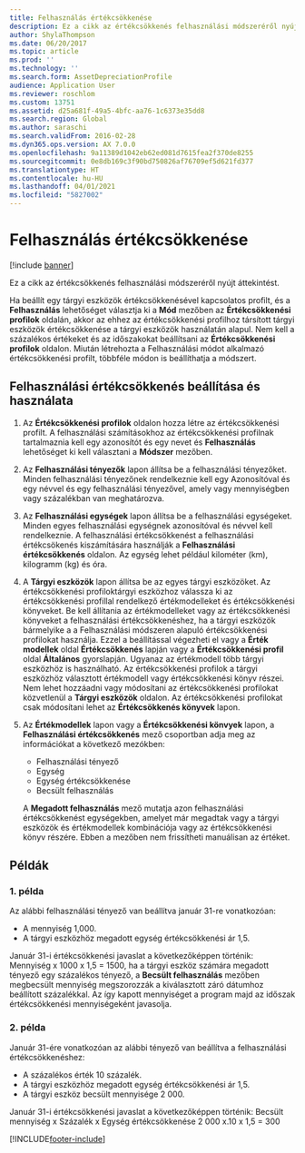 ```yaml
---
title: Felhasználás értékcsökkenése
description: Ez a cikk az értékcsökkenés felhasználási módszeréről nyújt áttekintést.
author: ShylaThompson
ms.date: 06/20/2017
ms.topic: article
ms.prod: ''
ms.technology: ''
ms.search.form: AssetDepreciationProfile
audience: Application User
ms.reviewer: roschlom
ms.custom: 13751
ms.assetid: d25a681f-49a5-4bfc-aa76-1c6373e35dd8
ms.search.region: Global
ms.author: saraschi
ms.search.validFrom: 2016-02-28
ms.dyn365.ops.version: AX 7.0.0
ms.openlocfilehash: 9a11389d1042eb62ed081d7615fea2f370de8255
ms.sourcegitcommit: 0e8db169c3f90bd750826af76709ef5d621fd377
ms.translationtype: HT
ms.contentlocale: hu-HU
ms.lasthandoff: 04/01/2021
ms.locfileid: "5827002"
---
```

# <a name="consumption-depreciation"></a>Felhasználás értékcsökkenése

[!include [banner](../includes/banner.md)]

Ez a cikk az értékcsökkenés felhasználási módszeréről nyújt áttekintést.

Ha beállít egy tárgyi eszközök értékcsökkenésével kapcsolatos profilt, és a **Felhasználás** lehetőséget választja ki a **Mód** mezőben az **Értékcsökkenési profilok** oldalán, akkor az ehhez az értékcsökkenési profilhoz társított tárgyi eszközök értékcsökkenése a tárgyi eszközök használatán alapul. Nem kell a százalékos értékeket és az időszakokat beállítsani az **Értékcsökkenési profilok** oldalon. Miután létrehozta a Felhasználási módot alkalmazó értékcsökkenési profilt, többféle módon is beállíthatja a módszert.

## <a name="set-up-and-use-consumption-depreciation"></a>Felhasználási értékcsökkenés beállítása és használata
1.  Az **Értékcsökkenési profilok** oldalon hozza létre az értékcsökkenési profilt. A felhasználási számításokhoz az értékcsökkenési profilnak tartalmaznia kell egy azonosítót és egy nevet és **Felhasználás** lehetőséget ki kell választani a **Módszer** mezőben.
2.  Az **Felhasználási tényezők** lapon állítsa be a felhasználási tényezőket. Minden felhasználási tényezőnek rendelkeznie kell egy Azonosítóval és egy névvel és egy felhasználási tényezővel, amely vagy mennyiségben vagy százalékban van meghatározva.
3.  Az **Felhasználási egységek** lapon állítsa be a felhasználási egységeket. Minden egyes felhasználási egységnek azonosítóval és névvel kell rendelkeznie. A felhasználási értékcsökkenést a felhasználási értékcsökenés kiszámítására használják a **Felhasználási értékcsökkenés** oldalon. Az egység lehet például kilométer (km), kilogramm (kg) és óra.
4.  A **Tárgyi eszközök** lapon állítsa be az egyes tárgyi eszközöket. Az értékcsökkenési profiloktárgyi eszközhoz válassza ki az értékcsökkenési profillal rendelkező értékmodelleket és értékcsökkenési könyveket. Be kell állítania az értékmodelleket vagy az értékcsökkenési könyveket a felhasználási értékcsökkenéshez, ha a tárgyi eszközök bármelyike a a Felhasználási módszeren alapuló értékcsökkenési profilokat használja. Ezzel a beállítással végezheti el vagy a **Érték modellek** oldal **Értékcsökkenés** lapján vagy a **Értékcsökkenési profil** oldal **Általános** gyorslapján. Ugyanaz az értékmodell több tárgyi eszközhöz is használható. Az értékcsökkenési profilok a tárgyi eszközhöz választott értékmodell vagy értékcsökkenési könyv részei. Nem lehet hozzáadni vagy módosítani az értékcsökkenési profilokat közvetlenül a **Tárgyi eszközök** oldalon. Az értékcsökkenési profilokat csak módosítani lehet az **Értékcsökkenés könyvek** lapon.
5.  Az **Értékmodellek** lapon vagy a **Értékcsökkenési könvyek** lapon, a **Felhasználási értékcsökkenés** mező csoportban adja meg az információkat a következő mezókben:
    -   Felhasználási tényező
    -   Egység
    -   Egység értékcsökkenése
    -   Becsült felhasználás

    A **Megadott felhasználás** mező mutatja azon felhasználási értékcsökkenést egységekben, amelyet már megadtak vagy a tárgyi eszközök és értékmodellek kombinációja vagy az értékcsökkenési könyv részére. Ebben a mezőben nem frissítheti manuálisan az értéket.

## <a name="examples"></a>Példák
### <a name="example-1"></a>1. példa

Az alábbi felhasználási tényező van beállítva január 31-re vonatkozóan:

-   A mennyiség 1,000.
-   A tárgyi eszközhöz megadott egység értékcsökkenési ár 1,5.

Január 31-i értékcsökkenési javaslat a következőképpen történik: Mennyiség x 1000 x 1,5 = 1500, ha a tárgyi eszköz számára megadott tényező egy százalékos tényező, a **Becsült felhasználás** mezőben megbecsült mennyiség megszorozzák a kiválasztott záró dátumhoz beállított százalékkal. Az így kapott mennyiséget a program majd az időszak értékcsökkenési mennyiségeként javasolja.

### <a name="example-2"></a>2. példa

Január 31-ére vonatkozóan az alábbi tényező van beállítva a felhasználási értékcsökkenéshez:

-   A százalékos érték 10 százalék.
-   A tárgyi eszközhöz megadott egység értékcsökkenési ár 1,5.
-   A tárgyi eszköz becsült mennyisége 2 000.

Január 31-i értékcsökkenési javaslat a következőképpen történik: Becsült mennyiség x Százalék x Egység értékcsökkenése 2 000 x.10 x 1,5 = 300





[!INCLUDE[footer-include](../../includes/footer-banner.md)]